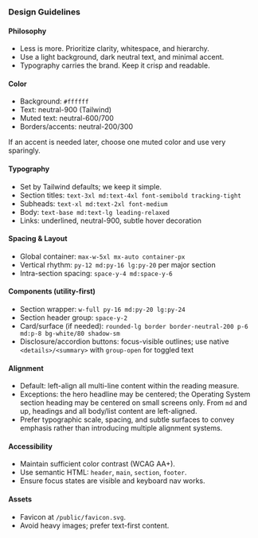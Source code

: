 ### Design Guidelines

#### Philosophy
- Less is more. Prioritize clarity, whitespace, and hierarchy.
- Use a light background, dark neutral text, and minimal accent.
- Typography carries the brand. Keep it crisp and readable.

#### Color
- Background: `#ffffff`
- Text: neutral-900 (Tailwind)
- Muted text: neutral-600/700
- Borders/accents: neutral-200/300

If an accent is needed later, choose one muted color and use very sparingly.

#### Typography
- Set by Tailwind defaults; we keep it simple.
- Section titles: `text-3xl md:text-4xl font-semibold tracking-tight`
- Subheads: `text-xl md:text-2xl font-medium`
- Body: `text-base md:text-lg leading-relaxed`
- Links: underlined, neutral-900, subtle hover decoration

#### Spacing & Layout
- Global container: `max-w-5xl mx-auto container-px`
- Vertical rhythm: `py-12 md:py-16 lg:py-20` per major section
- Intra-section spacing: `space-y-4 md:space-y-6`

#### Components (utility-first)
- Section wrapper: `w-full py-16 md:py-20 lg:py-24`
- Section header group: `space-y-2`
- Card/surface (if needed): `rounded-lg border border-neutral-200 p-6 md:p-8 bg-white/80 shadow-sm`
- Disclosure/accordion buttons: focus-visible outlines; use native `<details>/<summary>` with `group-open` for toggled text

#### Alignment
- Default: left-align all multi-line content within the reading measure.
- Exceptions: the hero headline may be centered; the Operating System section heading may be centered on small screens only. From `md` and up, headings and all body/list content are left-aligned.
- Prefer typographic scale, spacing, and subtle surfaces to convey emphasis rather than introducing multiple alignment systems.

#### Accessibility
- Maintain sufficient color contrast (WCAG AA+).
- Use semantic HTML: `header`, `main`, `section`, `footer`.
- Ensure focus states are visible and keyboard nav works.

#### Assets
- Favicon at `/public/favicon.svg`.
- Avoid heavy images; prefer text-first content.


